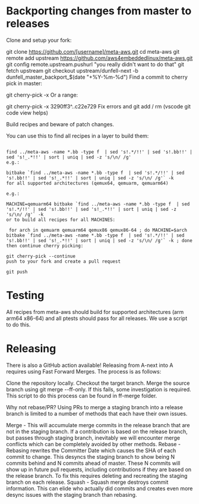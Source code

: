 # Backporting changes from master to releases
Clone and setup your fork:

git clone https://github.com/[username]/meta-aws.git
cd meta-aws
git remote add upstream https://github.com/aws4embeddedlinux/meta-aws.git
git config remote.upstream.pushurl "you really didn't want to do that"
git fetch upstream
git checkout upstream/dunfell-next -b dunfell_master_backport_$(date "+%Y-%m-%d")
Find a commit to cherry pick in master:

git cherry-pick -x <commit id>
Or a range:

git cherry-pick -x 3290ff3^..c22e729
Fix errors and git add / rm
(vscode git code view helps)

Build recipes and beware of patch changes.

You can use this to find all recipes in a layer to build them:

```

find ../meta-aws -name *.bb -type f  | sed 's!.*/!!' | sed 's!.bb!!' | sed 's!_.*!!' | sort | uniq | sed -z 's/\n/ /g'
e.g.:

bitbake `find ../meta-aws -name *.bb -type f  | sed 's!.*/!!' | sed 's!.bb!!' | sed 's!_.*!!' | sort | uniq | sed -z 's/\n/ /g'` -k
for all supported architectures (qemux64, qemuarm, qemuarm64)

e.g.:

MACHINE=qemuarm64 bitbake `find ../meta-aws -name *.bb -type f  | sed 's!.*/!!' | sed 's!.bb!!' | sed 's!_.*!!' | sort | uniq | sed -z 's/\n/ /g'` -k
or to build all recipes for all MACHINES:

 for arch in qemuarm qemuarm64 qemux86 qemux86-64 ; do MACHINE=$arch bitbake `find ../meta-aws -name *.bb -type f  | sed 's!.*/!!' | sed 's!.bb!!' | sed 's!_.*!!' | sort | uniq | sed -z 's/\n/ /g'` -k ; done
then continue cherry picking:

git cherry-pick --continue
push to your fork and create a pull request

git push
```

# Testing
All recipes from meta-aws should build for supported architectures (arm arm64 x86-64) and all ptests should pass for all releases.
We use a script to do this.

# Releasing
There is also a GitHub action available!
Releasing from A-next into A requires using Fast Forward Merges. The process is as follows:

Clone the repository locally.
Checkout the target branch.
Merge the source branch using git merge --ff-only.
If this fails, some investigation is required.
This script to do this process can be found in ff-merge folder.

Why not rebase/PR?
Using PRs to merge a staging branch into a release branch is limited to a number of methods that each have their own issues.

Merge - This will accumulate merge commits in the release branch that are not in the staging branch. If a contribution is based on the release branch, but passes through staging branch, inevitably we will encounter merge conflicts which can be completely avoided by other methods.
Rebase - Rebasing rewrites the Committer Date which causes the SHA of each commit to change. This desyncs the staging branch to show being N commits behind and N commits ahead of master. These N commits will show up in future pull requests, including contributions if they are based on the release branch. To fix this requires deleting and recreating the staging branch on each release.
Squash - Squash merge destroys commit information. This can elide who actually did commits and creates even more desync issues with the staging branch than rebasing.
